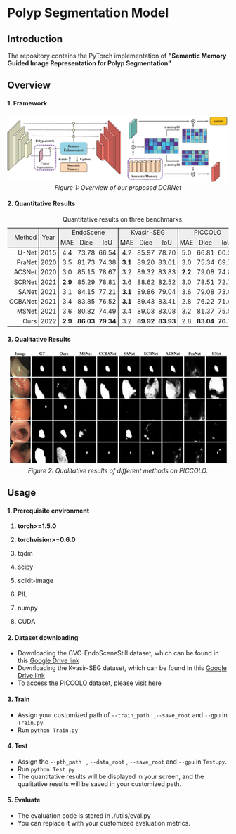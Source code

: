 # Polyp Segmentation Model

## Introduction

The repository contains the PyTorch implementation of **"Semantic Memory Guided Image Representation for Polyp Segmentation"**

## Overview

####  1. Framework
<p align="center">
    <img src="imgs/overview.png"/> <br />
    <em> 
    Figure 1: Overview of our proposed DCRNet
    </em>
</p>

####  2. Quantitative Results

<table style="border-collapse: collapse; border: none; border-spacing: 0px;" align="center">
	<caption>
		Quantitative results on three benchmarks
	</caption>
	<tr>
		<td rowspan="2" style="background-color: rgb(239, 239, 239); border-right: 1px solid black; border-top: 1px solid black; border-bottom: 1px solid black; text-align: right; padding-right: 3pt; padding-left: 3pt;">
			Method
		</td>
		<td rowspan="2" style="background-color: rgb(239, 239, 239); border-right: 1px solid black; border-top: 1px solid black; border-bottom: 1px solid black; text-align: center; padding-right: 3pt; padding-left: 3pt;">
			Year
		</td>
		<td colspan="3" style="background-color: rgb(239, 239, 239); border-right: 1px solid black; border-top: 1px solid black; text-align: center; padding-right: 3pt; padding-left: 3pt;">
			EndoScene
		</td>
		<td colspan="3" style="background-color: rgb(239, 239, 239); border-right: 1px solid black; border-top: 1px solid black; text-align: center; padding-right: 3pt; padding-left: 3pt;">
			Kvasir-SEG
		</td>
		<td colspan="3" style="background-color: rgb(239, 239, 239); border-top: 1px solid black; text-align: center; padding-right: 3pt; padding-left: 3pt;">
			PICCOLO
		</td>
	</tr>
	<tr>
		<td style="background-color: rgb(239, 239, 239); border-bottom: 1px solid black; text-align: center; padding-right: 3pt; padding-left: 3pt;">
			MAE
		</td>
		<td style="background-color: rgb(239, 239, 239); border-bottom: 1px solid black; text-align: center; padding-right: 3pt; padding-left: 3pt;">
			Dice
		</td>
		<td style="background-color: rgb(239, 239, 239); border-right: 1px solid black; border-bottom: 1px solid black; text-align: center; padding-right: 3pt; padding-left: 3pt;">
			IoU
		</td>
		<td style="background-color: rgb(239, 239, 239); border-bottom: 1px solid black; text-align: center; padding-right: 3pt; padding-left: 3pt;">
			MAE
		</td>
		<td style="background-color: rgb(239, 239, 239); border-bottom: 1px solid black; text-align: center; padding-right: 3pt; padding-left: 3pt;">
			Dice
		</td>
		<td style="background-color: rgb(239, 239, 239); border-right: 1px solid black; border-bottom: 1px solid black; text-align: center; padding-right: 3pt; padding-left: 3pt;">
			IoU
		</td>
		<td style="background-color: rgb(239, 239, 239); border-bottom: 1px solid black; text-align: center; padding-right: 3pt; padding-left: 3pt;">
			MAE
		</td>
		<td style="background-color: rgb(239, 239, 239); border-bottom: 1px solid black; text-align: center; padding-right: 3pt; padding-left: 3pt;">
			Dice
		</td>
		<td style="background-color: rgb(239, 239, 239); border-bottom: 1px solid black; text-align: center; padding-right: 3pt; padding-left: 3pt;">
			IoU
		</td>
	</tr>
	<tr>
		<td style="border-right: 1px solid black; text-align: right; padding-right: 3pt; padding-left: 3pt;">
			U-Net
		</td>
		<td style="border-right: 1px solid black; padding-right: 3pt; padding-left: 3pt;">
			2015
		</td>
		<td style="text-align: center; padding-right: 3pt; padding-left: 3pt;">
			4.4
		</td>
		<td style="text-align: center; padding-right: 3pt; padding-left: 3pt;">
			73.78
		</td>
		<td style="border-right: 1px solid black; text-align: center; padding-right: 3pt; padding-left: 3pt;">
			66.54
		</td>
		<td style="text-align: center; padding-right: 3pt; padding-left: 3pt;">
			4.2
		</td>
		<td style="text-align: center; padding-right: 3pt; padding-left: 3pt;">
			85.97
		</td>
		<td style="border-right: 1px solid black; text-align: center; padding-right: 3pt; padding-left: 3pt;">
			78.70
		</td>
		<td style="text-align: center; padding-right: 3pt; padding-left: 3pt;">
			5.0
		</td>
		<td style="text-align: center; padding-right: 3pt; padding-left: 3pt;">
			66.81
		</td>
		<td style="text-align: center; padding-right: 3pt; padding-left: 3pt;">
			60.59
		</td>
	</tr>
	<tr>
		<td style="border-right: 1px solid black; text-align: right; padding-right: 3pt; padding-left: 3pt;">
			PraNet
		</td>
		<td style="border-right: 1px solid black; padding-right: 3pt; padding-left: 3pt;">
			2020
		</td>
		<td style="text-align: center; padding-right: 3pt; padding-left: 3pt;">
			3.5
		</td>
		<td style="text-align: center; padding-right: 3pt; padding-left: 3pt;">
			81.73
		</td>
		<td style="border-right: 1px solid black; text-align: center; padding-right: 3pt; padding-left: 3pt;">
			74.38
		</td>
		<td style="text-align: center; padding-right: 3pt; padding-left: 3pt;">
			<b>3.1</b>
		</td>
		<td style="text-align: center; padding-right: 3pt; padding-left: 3pt;">
			89.20
		</td>
		<td style="border-right: 1px solid black; text-align: center; padding-right: 3pt; padding-left: 3pt;">
			83.61
		</td>
		<td style="text-align: center; padding-right: 3pt; padding-left: 3pt;">
			3.0
		</td>
		<td style="text-align: center; padding-right: 3pt; padding-left: 3pt;">
			75.34
		</td>
		<td style="text-align: center; padding-right: 3pt; padding-left: 3pt;">
			69.77
		</td>
	</tr>
	<tr>
		<td style="border-right: 1px solid black; text-align: right; padding-right: 3pt; padding-left: 3pt;">
			ACSNet
		</td>
		<td style="border-right: 1px solid black; padding-right: 3pt; padding-left: 3pt;">
			2020
		</td>
		<td style="text-align: center; padding-right: 3pt; padding-left: 3pt;">
			3.0
		</td>
		<td style="text-align: center; padding-right: 3pt; padding-left: 3pt;">
			85.15
		</td>
		<td style="border-right: 1px solid black; text-align: center; padding-right: 3pt; padding-left: 3pt;">
			78.67
		</td>
		<td style="text-align: center; padding-right: 3pt; padding-left: 3pt;">
			3.2
		</td>
		<td style="text-align: center; padding-right: 3pt; padding-left: 3pt;">
			89.32
		</td>
		<td style="border-right: 1px solid black; text-align: center; padding-right: 3pt; padding-left: 3pt;">
			83.83
		</td>
		<td style="text-align: center; padding-right: 3pt; padding-left: 3pt;">
			<b>2.2</b>
		</td>
		<td style="text-align: center; padding-right: 3pt; padding-left: 3pt;">
			79.08
		</td>
		<td style="text-align: center; padding-right: 3pt; padding-left: 3pt;">
			74.82
		</td>
	</tr>
	<tr>
		<td style="border-right: 1px solid black; text-align: right; padding-right: 3pt; padding-left: 3pt;">
			SCRNet
		</td>
		<td style="border-right: 1px solid black; padding-right: 3pt; padding-left: 3pt;">
			2021
		</td>
		<td style="text-align: center; padding-right: 3pt; padding-left: 3pt;">
			<b>2.9</b>
		</td>
		<td style="text-align: center; padding-right: 3pt; padding-left: 3pt;">
			85.29
		</td>
		<td style="border-right: 1px solid black; text-align: center; padding-right: 3pt; padding-left: 3pt;">
			78.81
		</td>
		<td style="text-align: center; padding-right: 3pt; padding-left: 3pt;">
			3.6
		</td>
		<td style="text-align: center; padding-right: 3pt; padding-left: 3pt;">
			88.62
		</td>
		<td style="border-right: 1px solid black; text-align: center; padding-right: 3pt; padding-left: 3pt;">
			82.52
		</td>
		<td style="text-align: center; padding-right: 3pt; padding-left: 3pt;">
			3.0
		</td>
		<td style="text-align: center; padding-right: 3pt; padding-left: 3pt;">
			78.51
		</td>
		<td style="text-align: center; padding-right: 3pt; padding-left: 3pt;">
			72.74
		</td>
	</tr>
	<tr>
		<td style="border-right: 1px solid black; text-align: right; padding-right: 3pt; padding-left: 3pt;">
			SANet
		</td>
		<td style="border-right: 1px solid black; padding-right: 3pt; padding-left: 3pt;">
			2021
		</td>
		<td style="text-align: center; padding-right: 3pt; padding-left: 3pt;">
			3.1
		</td>
		<td style="text-align: center; padding-right: 3pt; padding-left: 3pt;">
			84.15
		</td>
		<td style="border-right: 1px solid black; text-align: center; padding-right: 3pt; padding-left: 3pt;">
			77.21
		</td>
		<td style="text-align: center; padding-right: 3pt; padding-left: 3pt;">
			<b>3.1</b>
		</td>
		<td style="text-align: center; padding-right: 3pt; padding-left: 3pt;">
			89.86
		</td>
		<td style="border-right: 1px solid black; text-align: center; padding-right: 3pt; padding-left: 3pt;">
			79.04
		</td>
		<td style="text-align: center; padding-right: 3pt; padding-left: 3pt;">
			3.6
		</td>
		<td style="text-align: center; padding-right: 3pt; padding-left: 3pt;">
			79.08
		</td>
		<td style="text-align: center; padding-right: 3pt; padding-left: 3pt;">
			73.04
		</td>
	</tr>
	<tr>
		<td style="border-right: 1px solid black; text-align: right; padding-right: 3pt; padding-left: 3pt;">
			CCBANet
		</td>
		<td style="border-right: 1px solid black; padding-right: 3pt; padding-left: 3pt;">
			2021
		</td>
		<td style="text-align: center; padding-right: 3pt; padding-left: 3pt;">
			3.4
		</td>
		<td style="text-align: center; padding-right: 3pt; padding-left: 3pt;">
			83.85
		</td>
		<td style="border-right: 1px solid black; text-align: center; padding-right: 3pt; padding-left: 3pt;">
			76.52
		</td>
		<td style="text-align: center; padding-right: 3pt; padding-left: 3pt;">
			<b>3.1</b>
		</td>
		<td style="text-align: center; padding-right: 3pt; padding-left: 3pt;">
			89.43
		</td>
		<td style="border-right: 1px solid black; text-align: center; padding-right: 3pt; padding-left: 3pt;">
			83.41
		</td>
		<td style="text-align: center; padding-right: 3pt; padding-left: 3pt;">
			2.8
		</td>
		<td style="text-align: center; padding-right: 3pt; padding-left: 3pt;">
			76.22
		</td>
		<td style="text-align: center; padding-right: 3pt; padding-left: 3pt;">
			71.64
		</td>
	</tr>
	<tr>
		<td style="border-right: 1px solid black; text-align: right; padding-right: 3pt; padding-left: 3pt;">
			MSNet
		</td>
		<td style="border-right: 1px solid black; padding-right: 3pt; padding-left: 3pt;">
			2021
		</td>
		<td style="text-align: center; padding-right: 3pt; padding-left: 3pt;">
			3.6
		</td>
		<td style="text-align: center; padding-right: 3pt; padding-left: 3pt;">
			80.82
		</td>
		<td style="border-right: 1px solid black; text-align: center; padding-right: 3pt; padding-left: 3pt;">
			74.49
		</td>
		<td style="text-align: center; padding-right: 3pt; padding-left: 3pt;">
			3.4
		</td>
		<td style="text-align: center; padding-right: 3pt; padding-left: 3pt;">
			89.03
		</td>
		<td style="border-right: 1px solid black; text-align: center; padding-right: 3pt; padding-left: 3pt;">
			83.08
		</td>
		<td style="text-align: center; padding-right: 3pt; padding-left: 3pt;">
			3.2
		</td>
		<td style="text-align: center; padding-right: 3pt; padding-left: 3pt;">
			81.37
		</td>
		<td style="text-align: center; padding-right: 3pt; padding-left: 3pt;">
			75.58
		</td>
	</tr>
	<tr>
		<td style="border-right: 1px solid black; border-bottom: 1px solid black; text-align: right; padding-right: 3pt; padding-left: 3pt;">
			Ours
		</td>
		<td style="border-right: 1px solid black; border-bottom: 1px solid black; padding-right: 3pt; padding-left: 3pt;">
			2022
		</td>
		<td style="border-bottom: 1px solid black; text-align: center; padding-right: 3pt; padding-left: 3pt;">
			<b>2.9</b>
		</td>
		<td style="border-bottom: 1px solid black; text-align: center; padding-right: 3pt; padding-left: 3pt;">
			<b>86.03</b>
		</td>
		<td style="border-right: 1px solid black; border-bottom: 1px solid black; text-align: center; padding-right: 3pt; padding-left: 3pt;">
			<b>79.34</b>
		</td>
		<td style="border-bottom: 1px solid black; text-align: center; padding-right: 3pt; padding-left: 3pt;">
			3.2
		</td>
		<td style="border-bottom: 1px solid black; text-align: center; padding-right: 3pt; padding-left: 3pt;">
			<b>89.92</b>
		</td>
		<td style="border-right: 1px solid black; border-bottom: 1px solid black; text-align: center; padding-right: 3pt; padding-left: 3pt;">
			<b>83.93</b>
		</td>
		<td style="border-bottom: 1px solid black; text-align: center; padding-right: 3pt; padding-left: 3pt;">
			2.8
		</td>
		<td style="border-bottom: 1px solid black; text-align: center; padding-right: 3pt; padding-left: 3pt;">
			<b>83.04</b>
		</td>
		<td style="border-bottom: 1px solid black; text-align: center; padding-right: 3pt; padding-left: 3pt;">
			<b>76.78</b>
		</td>
	</tr>
</table>


<!--  

<p align="center">
    <img src="imgs/EndoScene.png"/> <br />
    <em> 
    Figure 2: Quantitative results on EndoScene
    </em>
</p>
<p align="center">
    <img src="imgs/Kvasir-SEG.png"/> <br />
    <em> 
    Figure 3: Quantitative results on Kvasir-SEG
    </em>
</p>

-->


####  3. Qualitative Results
<p align="center">
    <img src="imgs/PICCOLO.png"/> <br />
    <em> 
    Figure 2: Qualitative results of different methods on PICCOLO.
    </em>
</p>

## Usage

#### 1. Prerequisite environment

1. **torch>=1.5.0**
2. **torchvision>=0.6.0**

3. tqdm

4. scipy

5. scikit-image

6. PIL

7. numpy

8. CUDA

#### 2. Dataset downloading

- Downloading the CVC-EndoSceneStill dataset, which can be found in this [Google Drive link](https://drive.google.com/file/d/1MuO2SbGgOL_jdBu3ffSf92feBtj8pbnw/view?usp=sharing)
- Downloading the Kvasir-SEG dataset, which can be found in this [Google Drive link](https://drive.google.com/file/d/1S9aV_CkvJcsouRN4zvjtyL1vDhBkGRqA/view?usp=sharing)
- To access the PICCOLO dataset, please visit [here](https://www.biobancovasco.org/en/Sample-and-data-catalog/Databases/PD178-PICCOLO-EN.html)

#### 3. Train

- Assign your customized path of `--train_path ` ,`--save_root` and `--gpu` in `Train.py`.
- Run `python Train.py `

#### 4. Test

- Assign the `--pth_path ` ,  `--data_root` ,  `--save_root` and `--gpu` in `Test.py`.
- Run `python Test.py `
- The quantitative results will be displayed in your screen, and the qualitative results will be saved in your customized path.

#### 5. Evaluate

- The evaluation code is stored in ./utils/eval.py
- You can replace it with your customized evaluation metrics.
